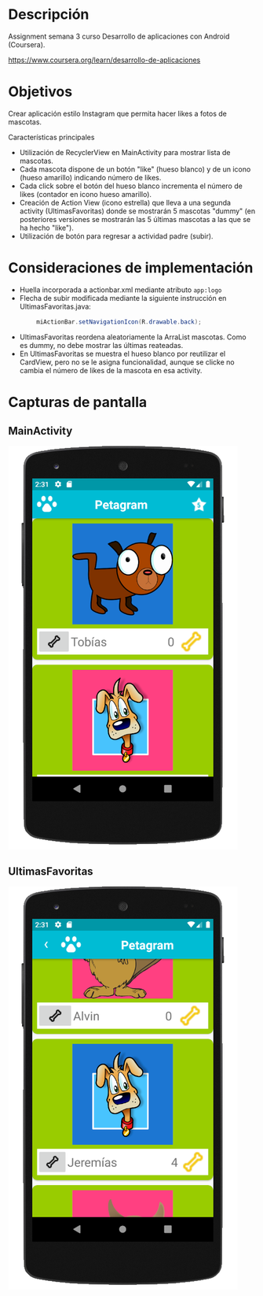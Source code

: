 # Descripción
Assignment semana 3 curso Desarrollo de aplicaciones con Android (Coursera).

https://www.coursera.org/learn/desarrollo-de-aplicaciones

# Objetivos
Crear aplicación estilo Instagram que permita hacer likes a fotos de mascotas.

Características principales
  - Utilización de RecyclerView en MainActivity para mostrar lista de mascotas.
  - Cada mascota dispone de un botón "like" (hueso blanco) y de un icono (hueso amarillo) indicando número de likes.
  - Cada click sobre el botón del hueso blanco incrementa el número de likes (contador en icono hueso amarillo).
  - Creación de Action View (icono estrella) que lleva a una segunda activity (UltimasFavoritas) donde se mostrarán 5 mascotas "dummy" (en posteriores versiones se mostrarán las 5 últimas mascotas a las que se ha hecho "like").
  - Utilización de botón para regresar a actividad padre (subir).
  
# Consideraciones de implementación

  - Huella incorporada a actionbar.xml mediante atributo `app:logo`
  - Flecha de subir modificada mediante la siguiente instrucción en UltimasFavoritas.java:
```java
        miActionBar.setNavigationIcon(R.drawable.back);
```
    
  - UltimasFavoritas reordena aleatoriamente la ArraList<Mascota> mascotas. Como es dummy, no debe mostrar las últimas reateadas.
  - En UltimasFavoritas se muestra el hueso blanco por reutilizar el CardView, pero no se le asigna funcionalidad, aunque se clicke no cambia el número de likes de la mascota en esa activity.
    
# Capturas de pantalla
## MainActivity
![MainActivity](Pantallazos/MainActivity.png)
## UltimasFavoritas
![UltimasFavoritas](Pantallazos/UltimasFavoritas.png)
